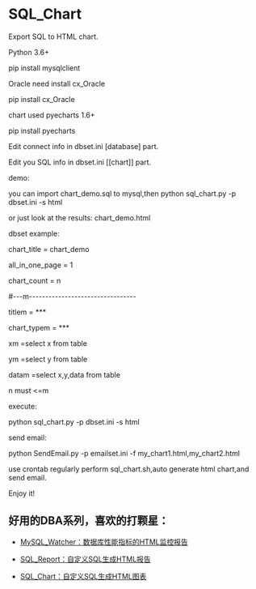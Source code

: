 # SQL_Chart
Export SQL to HTML chart.  

Python 3.6+

pip install mysqlclient

Oracle need install cx_Oracle

pip install cx_Oracle

chart used pyecharts 1.6+

pip install pyecharts

Edit connect info in dbset.ini [database] part.

Edit you SQL info in dbset.ini [[chart]] part.

demo:

you can import chart_demo.sql to mysql,then python sql_chart.py -p dbset.ini -s html

or just look at the results: chart_demo.html

dbset example:

chart_title = chart_demo

all_in_one_page = 1

chart_count = n

#---m---------------------------------

titlem = ***

chart_typem = ***

xm =select x from table

ym =select y from table

datam =select x,y,data from table

n must <=m

execute:

python sql_chart.py -p dbset.ini -s html

send email:

python SendEmail.py -p emailset.ini -f my_chart1.html,my_chart2.html

use crontab regularly perform sql_chart.sh,auto generate html chart,and send email.

Enjoy it!

## 好用的DBA系列，喜欢的打颗星：

- [MySQL_Watcher：数据库性能指标的HTML监控报告](https://github.com/kinghows/MySQL_Watcher)

- [SQL_Report：自定义SQL生成HTML报告](https://github.com/kinghows/SQL_Report)

- [SQL_Chart：自定义SQL生成HTML图表](https://github.com/kinghows/SQL_Chart)
